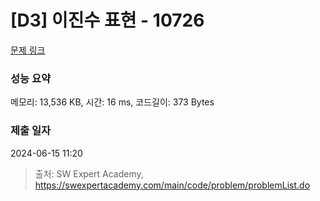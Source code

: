 # [D3] 이진수 표현 - 10726 

[문제 링크](https://swexpertacademy.com/main/code/problem/problemDetail.do?contestProbId=AXRSXf_a9qsDFAXS) 

### 성능 요약

메모리: 13,536 KB, 시간: 16 ms, 코드길이: 373 Bytes

### 제출 일자

2024-06-15 11:20



> 출처: SW Expert Academy, https://swexpertacademy.com/main/code/problem/problemList.do